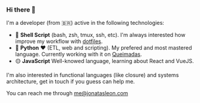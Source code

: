 ### Hi there 👋

I'm a developer (from 🇧🇷) active in the following technologies:

 - 🐚 **Shell Script** (bash, zsh, tmux, ssh, etc). I'm always interested how improve my workflow with [dotfiles][dotfiles].
 - 🐍 **Python** ❤️ (ETL, web and scripting). My prefered and most mastered language. Currently working with it on [Queimadas][queimadas].
 - 🟡 **JavaScript** Well-knowed language, learning about React and VueJS.
 
 I'm also interested in functional languages (like closure) and systems architecture, get in touch if you guess can help me.
 
 You can reach me through me@jonatasleon.com
 
 
 [dotfiles]: https://github.com/jonatasleon/dotfiles
 [queimadas]: https://github.com/queimadas
